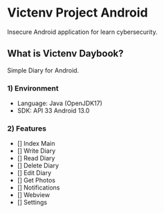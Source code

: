 # Victenv Project Android
Insecure Android application for learn cybersecurity.

## What is Victenv Daybook?
Simple Diary for Android.

### 1) Environment
- Language: Java (OpenJDK17)
- SDK: API 33 Android 13.0

### 2) Features
- [] Index Main
- [] Write Diary
- [] Read Diary
- [] Delete Diary
- [] Edit Diary
- [] Get Photos
- [] Notifications
- [] Webview
- [] Settings
